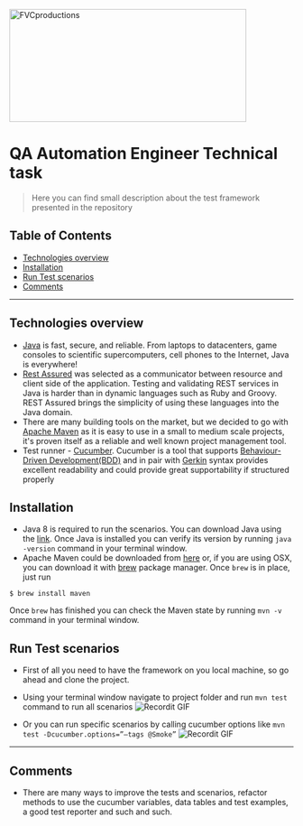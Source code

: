 <a href="http://billie.io"><img src="https://spryker.com/wp-content/uploads/2018/11/BILLIE_Logo_02.png" title="FVCproductions" alt="FVCproductions" height="200" width="420"></a>


# QA Automation Engineer Technical task 

> Here you can find small description about the test framework presented in the repository

## Table of Contents

- [Technologies overview](#technologies-overview)
- [Installation](#installation)
- [Run Test scenarios](#run-test-scenarios)
- [Comments](#comments)


---
## Technologies overview

- <a href="https://java.com/en/download/faq/whatis_java.xml"/>Java</a> is fast, secure, and reliable. From laptops to datacenters, game consoles to scientific supercomputers, cell phones to the Internet, Java is everywhere! 
- <a href="http://rest-assured.io/"/>Rest Assured</a> was selected as a communicator between resource and client side of the application. Testing and validating REST services in Java is harder than in dynamic languages such as Ruby and Groovy. REST Assured brings the simplicity of using these languages into the Java domain.
- There are many building tools on the market, but we decided to go with <a href="https://maven.apache.org/"/>Apache Maven</a> as it is easy to use in a small to medium scale projects, it's proven itself as a reliable and well known project management tool.
- Test runner - <a href="https://cucumber.io/"/>Cucumber</a>. Cucumber is a tool that supports <a href="https://cucumber.io/docs/bdd/"/>Behaviour-Driven Development(BDD)</a> and in pair with <a href="https://cucumber.io/docs/gherkin/"/>Gerkin</a> syntax provides excellent readability and could provide great supportability if structured properly



## Installation
- Java 8 is required to run the scenarios. You can download Java using the <a href="https://www.java.com/en/download/"/>link</a>. Once Java is installed you can verify its version by running `java -version` command in your terminal window.
- Apache Maven could be downloaded from <a href="https://maven.apache.org/download.cgi"/>here</a> or, if you are using OSX, you can download it with <a href="https://brew.sh/"/>brew</a> package manager. Once `brew` is in place, just run 

```shell
$ brew install maven
```
Once `brew` has finished you can check the Maven state by running `mvn -v` command in your terminal window. 

## Run Test scenarios
- First of all you need to have the framework on you local machine, so go ahead and clone the project.
- Using your terminal window navigate to project folder and run `mvn test` command to run all scenarios
![Recordit GIF](http://g.recordit.co/t2dwlGrkBg.gif)

- Or you can run specific scenarios by calling cucumber options like `mvn test -Dcucumber.options=”–tags @Smoke”` 
![Recordit GIF](http://g.recordit.co/7LGcFw8HHs.gif)

---
## Comments

- There are many ways to improve the tests and scenarios, refactor methods to use the cucumber variables, data tables and test examples, a good test reporter and such and such.   
